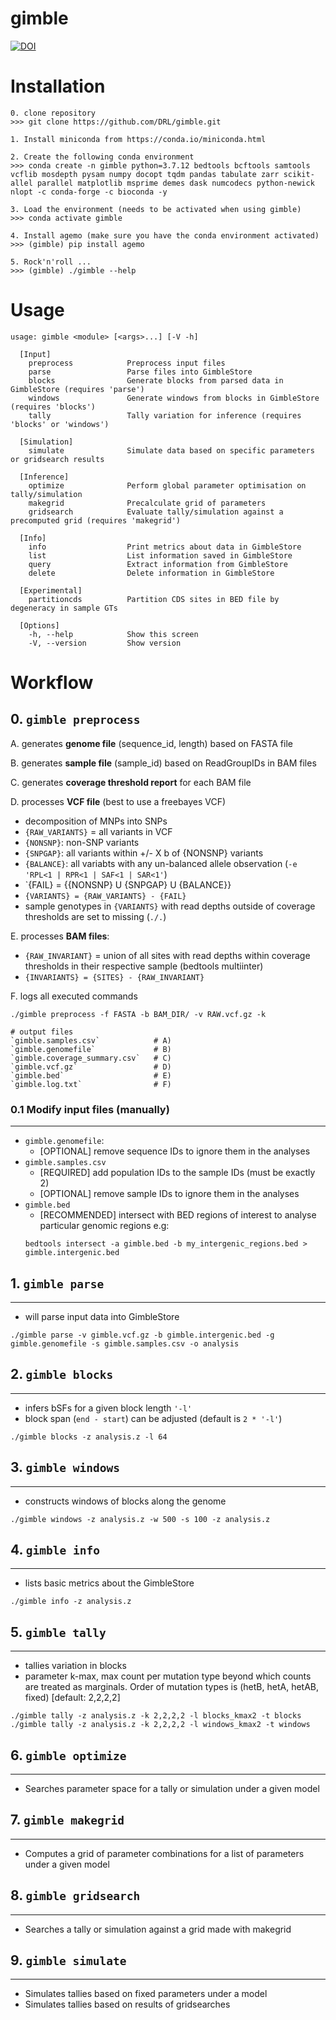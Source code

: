 gimble
=========

[![DOI](https://zenodo.org/badge/176883840.svg)](https://zenodo.org/badge/latestdoi/176883840)

# Installation
```
0. clone repository
>>> git clone https://github.com/DRL/gimble.git

1. Install miniconda from https://conda.io/miniconda.html

2. Create the following conda environment 
>>> conda create -n gimble python=3.7.12 bedtools bcftools samtools vcflib mosdepth pysam numpy docopt tqdm pandas tabulate zarr scikit-allel parallel matplotlib msprime demes dask numcodecs python-newick nlopt -c conda-forge -c bioconda -y

3. Load the environment (needs to be activated when using gimble)
>>> conda activate gimble

4. Install agemo (make sure you have the conda environment activated)
>>> (gimble) pip install agemo

5. Rock'n'roll ...
>>> (gimble) ./gimble --help
```

# Usage
```
usage: gimble <module> [<args>...] [-V -h]

  [Input]
    preprocess            Preprocess input files
    parse                 Parse files into GimbleStore
    blocks                Generate blocks from parsed data in GimbleStore (requires 'parse')
    windows               Generate windows from blocks in GimbleStore (requires 'blocks')
    tally                 Tally variation for inference (requires 'blocks' or 'windows')

  [Simulation]
    simulate              Simulate data based on specific parameters or gridsearch results  
    
  [Inference]
    optimize              Perform global parameter optimisation on tally/simulation
    makegrid              Precalculate grid of parameters
    gridsearch            Evaluate tally/simulation against a precomputed grid (requires 'makegrid')

  [Info]
    info                  Print metrics about data in GimbleStore
    list                  List information saved in GimbleStore
    query                 Extract information from GimbleStore
    delete                Delete information in GimbleStore

  [Experimental]
    partitioncds          Partition CDS sites in BED file by degeneracy in sample GTs

  [Options]
    -h, --help            Show this screen
    -V, --version         Show version
```

# Workflow
## 0. `gimble preprocess`

A. generates **genome file** (sequence_id, length) based on FASTA file

B. generates **sample file** (sample_id) based on ReadGroupIDs in BAM files

C. generates **coverage threshold report** for each BAM file

D. processes **VCF file** (best to use a freebayes VCF)

+ decomposition of MNPs into SNPs
+ `{RAW_VARIANTS}` = all variants in VCF
+ `{NONSNP}`: non-SNP variants 
+ `{SNPGAP}`: all variants within +/- X b of {NONSNP} variants
+ `{BALANCE}`: all variabts with any un-balanced allele observation (`-e 'RPL<1 | RPR<1 | SAF<1 | SAR<1'`) 
+ `{FAIL} = {{NONSNP} U {SNPGAP} U {BALANCE}} 
+ `{VARIANTS} = {RAW_VARIANTS} - {FAIL}`
+ sample genotypes in `{VARIANTS}` with read depths outside of coverage thresholds are set to missing (`./.`)
    
E. processes **BAM files**:

+ `{RAW_INVARIANT}` = union of all sites with read depths within coverage thresholds in their respective sample (bedtools multiinter)
+ `{INVARIANTS} = {SITES} - {RAW_INVARIANT}`
    
F. logs all executed commands

```
./gimble preprocess -f FASTA -b BAM_DIR/ -v RAW.vcf.gz -k

# output files 
`gimble.samples.csv`            # A)
`gimble.genomefile`             # B)
`gimble.coverage_summary.csv`   # C)
`gimble.vcf.gz`                 # D)
`gimble.bed`                    # E)
`gimble.log.txt`                # F)
```

### 0.1 Modify input files (manually)
--------------
+ `gimble.genomefile`:
    + [OPTIONAL] remove sequence IDs to ignore them in the analyses
+ `gimble.samples.csv` 
    + [REQUIRED] add population IDs to the sample IDs (must be exactly 2)
    + [OPTIONAL] remove sample IDs to ignore them in the analyses
+ `gimble.bed`
    + [RECOMMENDED] intersect with BED regions of interest to analyse particular genomic regions e.g:  
    ```
    bedtools intersect -a gimble.bed -b my_intergenic_regions.bed > gimble.intergenic.bed
    ``` 

## 1. `gimble parse`
--------------
+ will parse input data into GimbleStore 
```
./gimble parse -v gimble.vcf.gz -b gimble.intergenic.bed -g gimble.genomefile -s gimble.samples.csv -o analysis
```

## 2. `gimble blocks`
--------------
+ infers bSFs for a given block length `'-l'` 
+ block span (`end - start`) can be adjusted (default is `2 * '-l'`)
```
./gimble blocks -z analysis.z -l 64
```

## 3. `gimble windows`
--------------
+ constructs windows of blocks along the genome
```
./gimble windows -z analysis.z -w 500 -s 100 -z analysis.z
```

## 4. `gimble info`
--------------
+ lists basic metrics about the GimbleStore
```
./gimble info -z analysis.z
```

## 5. `gimble tally`
--------------
+ tallies variation in blocks
+ parameter k-max, max count per mutation type beyond which counts are treated 
    as marginals. Order of mutation types is (hetB, hetA, hetAB, fixed) [default: 2,2,2,2]
```
./gimble tally -z analysis.z -k 2,2,2,2 -l blocks_kmax2 -t blocks
./gimble tally -z analysis.z -k 2,2,2,2 -l windows_kmax2 -t windows
```

## 6. `gimble optimize`
------------
+ Searches parameter space for a tally or simulation under a given model

## 7. `gimble makegrid`
------------
+ Computes a grid of parameter combinations for a list of parameters under a given model

## 8. `gimble gridsearch`
--------------
+ Searches a tally or simulation against a grid made with makegrid

## 9. `gimble simulate`
------------
+ Simulates tallies based on fixed parameters under a model
+ Simulates tallies based on results of gridsearches

